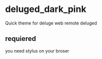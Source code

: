 # deluged_dark_pink
Quick theme for deluge web remote deluged

## requiered
you need stylus on your broser
